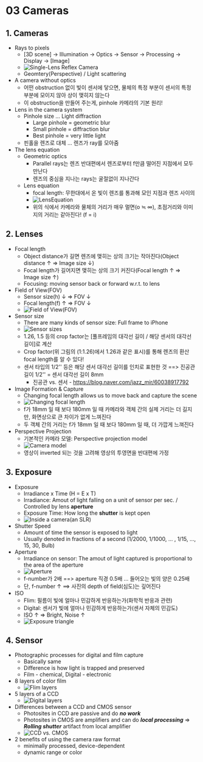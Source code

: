 # 03 Cameras

## 1. Cameras
  * Rays to pixels  
    * [3D scene] -> Illumination -> Optics -> Sensor -> Processing -> Display -> [Image]
	* ![Single-Lens Reflex Camera](./SingleLensReflexCamera.png)
	* Geomtery(Perspective) / Light scattering
  * A camera without optics
    * 어떤 obstruction 없이 빛이 센서에 닿으면, 물체의 특정 부분이 센서의 특정 부분에 모이지 않아 상이 맺히지 않는다
	* 이 obstruction을 만들어 주는게, pinhole 카메라의 기본 원리!
  * Lens in the camera system
    * Pinhole size ... Light diffraction
	  * Large pinhole = geometric blur
	  * Small pinhole = diffraction blur
	  * Best pinhole = very little light
	* 핀홀을 렌즈로 대체 ... 렌즈가 ray를 모아줌
  * The lens equation
    * Geometric optics
	  * Parallel rays는 렌즈 반대편에서 렌즈로부터 f만큼 떨어진 지점에서 모두 만난다
	  * 렌즈의 중심을 지나는 rays는 굴절없이 지나간다
	* Lens equation
	  * focal length: 무한대에서 온 빛이 렌즈를 통과해 모인 지점과 렌즈 사이의 
	  * ![LensEquation](./LensEquation.png)
	  * 위의 식에서 카메라와 물체의 거리가 매우 멀면(o ≒ ∞), 초점거리와 이미지의 거리는 같아진다! (f = i)
## 2. Lenses
  * Focal length
    * Object distance가 길면 렌즈에 맺히는 상의 크기는 작아진다(Object distance ↑ => Image size ↓)
	* Focal length가 길어지면 맺히는 상의 크기 커진다(Focal length ↑ => Image size ↑)
	* Focusing: moving sensor back or forward w.r.t. to lens
  * Field of View(FOV)
    * Sensor size(h) ↓ => FOV ↓
	* Focal length(f) ↑ => FOV ↓
	* ![Field of View(FOV)](./FOV.png)
  * Sensor size
    * There are many kinds of sensor size: Full frame to iPhone
	* ![Sensor sizes](./SensorSizes.png)
	* 1.26, 1.5 등의 crop factor는 [풀프레임의 대각선 길이 / 해당 센서의 대각선 길이]로 계산
    * Crop factor(위 그림의 (1:1.26)에서 1.26과 같은 표시)를 통해 렌즈의 환산 focal length를 알 수 있다!
	* 센서 타입의 1/2'' 등은 해당 센서 대각선 길이를 인치로 표현한 것 ==> 진공관 길이 1/2'' = 센서 대각선 길이 8mm
	  * 진공관 vs. 센서 - https://blog.naver.com/jazz_mir/60038917792
  * Image Formation & Capture
    * Changing focal length allows us to move back and capture the scene
	* ![Changing focal length](./ChangingFocalLength.png)
	* f가 18mm 일 때 보다 180mm 일 때 카메라와 객체 간의 실제 거리는 더 길지만, 화면상으로 큰 차이가 없게 느껴진다
	* 두 객체 간의 거리는 f가 18mm 일 때 보다 180mm 일 때, 더 가깝게 느껴진다
  * Perspective Projection
    * 기본적인 카메라 모델: Perspective projection model
	* ![Camera model](./CameraModel.png)
	* 영상이 inverted 되는 것을 고려해 영상의 투영면을 반대편에 가정
## 3. Exposure
  * Exposure
    * Irradiance x Time (H = E x T)
	* Irradiance: Amout of light falling on a unit of sensor per sec. / Controlled by lens **aperture**
	* Exposure Time: How long the **shutter** is kept open
	* ![Inside a camera(an SLR)](./InsideaCamera.png)
  * Shutter Speed
    * Amount of time the sensor is exposed to light
	* Usually denoted in fractions of a second (1/2000, 1/1000, ... , 1/15, ..., 15, 30, Bulb)
  * Aperture
    * Irradiance on sensor: The amout of light captured is proportional to the area of the aperture
	* ![Aperture](./Aperture.png)
	* f-number가 2배 ==> aperture 직경 0.5배 ... 들어오는 빛의 양은 0.25배
	* 단, f-number ↑ ==> 사진의 depth of field(심도)는 깊어진다
  * ISO
    * Flim: 필름이 빛에 얼마나 민감하게 반응하는가(화학적 반응과 관련)
	* Digital: 센서가 빛에 얼마나 민감하게 반응하는가(센서 자체의 민감도)
	* ISO ↑ => Bright, Noise ↑
	* ![Exposure triangle](./ExposureTriangle.png)
## 4. Sensor
  * Photographic processes for digital and film capture
    * Basically same
	* Difference is how light is trapped and preserved
	* Film - chemical, Digital - electronic
  * 8 layers of color film
    * ![Flim layers](./FilmLayers.png)
  * 5 layers of a CCD
    * ![Digital layers](./DigitalLayers.png)
  * Differences between a CCD and CMOS sensor
    * Photosites in CCD are passive and do ***no work***
	* Photosites in CMOS are amplifiers and can do ***local processing*** => ***Rolling shutter*** artifact from local amplifier
	* ![CCD vs. CMOS](./CCDvsCMOS.png)
  * 2 benefits of using the camera raw format
    * minimally processed, device-dependent
	* dynamic range or color